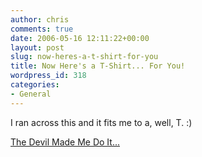 ```yaml
---
author: chris
comments: true
date: 2006-05-16 12:11:22+00:00
layout: post
slug: now-heres-a-t-shirt-for-you
title: Now Here's a T-Shirt... For You!
wordpress_id: 318
categories:
- General
---
```


I ran across this and it fits me to a, well, T. :)

[The Devil Made Me Do It...](http://www.onehorseshy.com/most_recent/the_devil_made_me_do_it_with_your_mom/)
